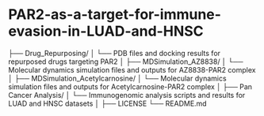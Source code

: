 # PAR2-as-a-target-for-immune-evasion-in-LUAD-and-HNSC


├── Drug_Repurposing/
│   └── PDB files and docking results for repurposed drugs targeting PAR2
│
├── MDSimulation_AZ8838/
│   └── Molecular dynamics simulation files and outputs for AZ8838-PAR2 complex
│
├── MDSimulation_Acetylcarnosine/
│   └── Molecular dynamics simulation files and outputs for Acetylcarnosine-PAR2 complex
│
├── Pan Cancer Analysis/
│   └── Immunogenomic analysis scripts and results for LUAD and HNSC datasets
│
├── LICENSE
└── README.md
